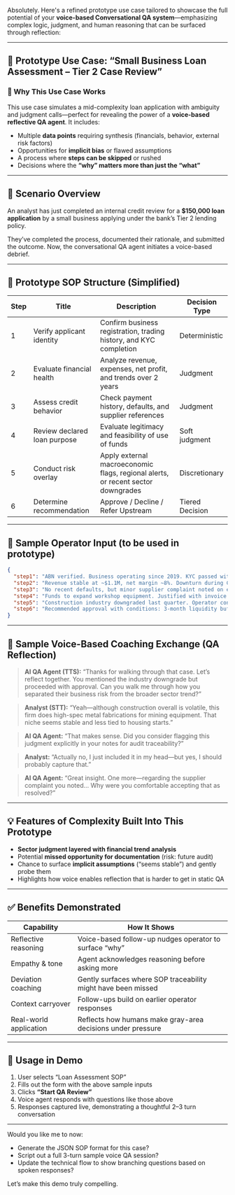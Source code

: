Absolutely. Here's a refined prototype use case tailored to showcase the full potential of your **voice-based Conversational QA system**—emphasizing complex logic, judgment, and human reasoning that can be surfaced through reflection:

---

## 🧠 Prototype Use Case: “Small Business Loan Assessment – Tier 2 Case Review”

### 🎯 Why This Use Case Works

This use case simulates a mid-complexity loan application with ambiguity and judgment calls—perfect for revealing the power of a **voice-based reflective QA agent**. It includes:

* Multiple **data points** requiring synthesis (financials, behavior, external risk factors)
* Opportunities for **implicit bias** or flawed assumptions
* A process where **steps can be skipped** or rushed
* Decisions where the **“why” matters more than just the “what”**

---

## 👤 Scenario Overview

An analyst has just completed an internal credit review for a **\$150,000 loan application** by a small business applying under the bank’s Tier 2 lending policy.

They’ve completed the process, documented their rationale, and submitted the outcome. Now, the conversational QA agent initiates a voice-based debrief.

---

## 📄 Prototype SOP Structure (Simplified)

| Step | Title                        | Description                                                                      | Decision Type   |
| ---- | ---------------------------- | -------------------------------------------------------------------------------- | --------------- |
| 1    | Verify applicant identity    | Confirm business registration, trading history, and KYC completion               | Deterministic   |
| 2    | Evaluate financial health    | Analyze revenue, expenses, net profit, and trends over 2 years                   | Judgment        |
| 3    | Assess credit behavior       | Check payment history, defaults, and supplier references                         | Judgment        |
| 4    | Review declared loan purpose | Evaluate legitimacy and feasibility of use of funds                              | Soft judgment   |
| 5    | Conduct risk overlay         | Apply external macroeconomic flags, regional alerts, or recent sector downgrades | Discretionary   |
| 6    | Determine recommendation     | Approve / Decline / Refer Upstream                                               | Tiered Decision |

---

## 🧾 Sample Operator Input (to be used in prototype)

```json
{
  "step1": "ABN verified. Business operating since 2019. KYC passed with existing customer profile.",
  "step2": "Revenue stable at ~$1.1M, net margin ~8%. Downturn during COVID but returned to baseline.",
  "step3": "No recent defaults, but minor supplier complaint noted on external credit file (resolved).",
  "step4": "Funds to expand workshop equipment. Justified with invoice quotes, but cashflow buffer tight.",
  "step5": "Construction industry downgraded last quarter. Operator considered this but deemed low risk as they are in specialty metalworks, not housing.",
  "step6": "Recommended approval with conditions: 3-month liquidity buffer to be maintained. Internal note made."
}
```

---

## 🎤 Sample Voice-Based Coaching Exchange (QA Reflection)

> **AI QA Agent (TTS):**
> “Thanks for walking through that case. Let’s reflect together.
> You mentioned the industry downgrade but proceeded with approval.
> Can you walk me through how you separated their business risk from the broader sector trend?”

> **Analyst (STT):**
> “Yeah—although construction overall is volatile, this firm does high-spec metal fabrications for mining equipment. That niche seems stable and less tied to housing starts.”

> **AI QA Agent:**
> “That makes sense. Did you consider flagging this judgment explicitly in your notes for audit traceability?”

> **Analyst:**
> “Actually no, I just included it in my head—but yes, I should probably capture that.”

> **AI QA Agent:**
> “Great insight. One more—regarding the supplier complaint you noted… Why were you comfortable accepting that as resolved?”

---

## 💡 Features of Complexity Built Into This Prototype

* **Sector judgment layered with financial trend analysis**
* Potential **missed opportunity for documentation** (risk: future audit)
* Chance to surface **implicit assumptions** (“seems stable”) and gently probe them
* Highlights how voice enables reflection that is harder to get in static QA

---

## ✅ Benefits Demonstrated

| Capability             | How It Shows                                                  |
| ---------------------- | ------------------------------------------------------------- |
| Reflective reasoning   | Voice-based follow-up nudges operator to surface “why”        |
| Empathy & tone         | Agent acknowledges reasoning before asking more               |
| Deviation coaching     | Gently surfaces where SOP traceability might have been missed |
| Context carryover      | Follow-ups build on earlier operator responses                |
| Real-world application | Reflects how humans make gray-area decisions under pressure   |

---

## 🧪 Usage in Demo

1. User selects “Loan Assessment SOP”
2. Fills out the form with the above sample inputs
3. Clicks **“Start QA Review”**
4. Voice agent responds with questions like those above
5. Responses captured live, demonstrating a thoughtful 2–3 turn conversation

---

Would you like me to now:

* Generate the JSON SOP format for this case?
* Script out a full 3-turn sample voice QA session?
* Update the technical flow to show branching questions based on spoken responses?

Let’s make this demo truly compelling.

